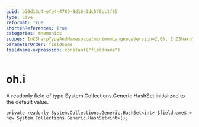 ```yaml
---
guid: b30d13d4-efe4-4789-8d16-3dc5f0cc1f95
type: Live
reformat: True
shortenReferences: True
categories: mnemonics
scopes: InCSharpTypeAndNamespace(minimumLanguageVersion=2.0), InCSharpTypeMember(minimumLanguageVersion=2.0)
parameterOrder: fieldname
fieldname-expression: constant("fieldname")
---
```


# oh.i

A readonly field of type System.Collections.Generic.HashSet<int> initialized to the default value.

```
private readonly System.Collections.Generic.HashSet<int> $fieldname$ = new System.Collections.Generic.HashSet<int>();
```
